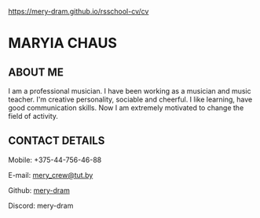 https://mery-dram.github.io/rsschool-cv/cv

# MARYIA CHAUS

## ABOUT ME

I am  a professional musician. I have been working as a musician and music teacher. I'm creative personality, sociable and cheerful. I like learning, have good communication skills.  Now I am extremely motivated to  change the field of activity.


## CONTACT DETAILS

Mobile: +375-44-756-46-88

E-mail: mery_crew@tut.by

Github: [mery-dram](https://github.com/mery-dram)

Discord: mery-dram
